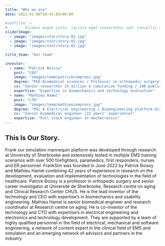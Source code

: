 ```yaml
---
title: "Who we are"
date: 2022-01-08T10:41:03+06:00

#subTitle: >
#        Vivamus magna justo, lacinia eget consectetur sed, convallis at tellus. Vivamus magna justo, lacinia eget consectetur sed, convallis at tellus. Cras ultricies ligula sed magna dictum porta.
sliderImage:
  - image: "images/stor/story-01.jpg"
  - image: "images/stor/story-01.jpg"
  - image: "images/stor/story-01.jpg"

title_team: "Our team"

investor:
  - name: "Patrick Boissy"
    post: "CEO"
    image: "images/team/patrickcompress.jpg"
    degree: "PhD Biomedical sciences / Professor in orthopedic surgery"
    cv: "Senior researcher 25 million $ cumulative funding / 140 publications"
    expertise: "Expertise in biomechanics and technology evaluation"
  - name: "Mathieu Hamel"
    post: "CTO"
    image: "images/team/mathieucompress.jpg"
    degree: "MSc A Electrical engineering / Bioengineering platform director"
    cv: "Senior biomedical engineer (22 years' experience)"
    expertise: "Full stack engineer in mechatronics"
---
```


## This Is Our Story.


Frank our simulation mannequin platform was developed through research at University of
Sherbrooke and extensively tested in multiple EMS training scenarios with over 500 firefighters,
paramedics, first responders, nurses and ER personnel. FrankSim was founded in June 2022 by
Patrick Boissy and Mathieu Hamel combining 42 years of experience in research on the
development, evaluation and implementation of technologies in the field of healthcare. Patrick
Boissy is a professor in orthopedic surgery and senior career investigator at Université de
Sherbrooke, Research centre on aging and Clinical Research Center CHUS. He is the lead
inventor of the technology and CEO with expertise’s in biomechanics and usability engineering.
Mathieu Hamel is senior biomedical engineer and research coordinator at Research centre on
aging. He is co-inventor of the technology and CTO with expertise’s in electrical engineering and
electronics and technology development. They are supported by a team of highly qualified
personnel in the field of electrical, mechanical and software engineering, a network of content
expert in the clinical field of EMS and simulation and an emerging network of advisors and
partners in the industry.